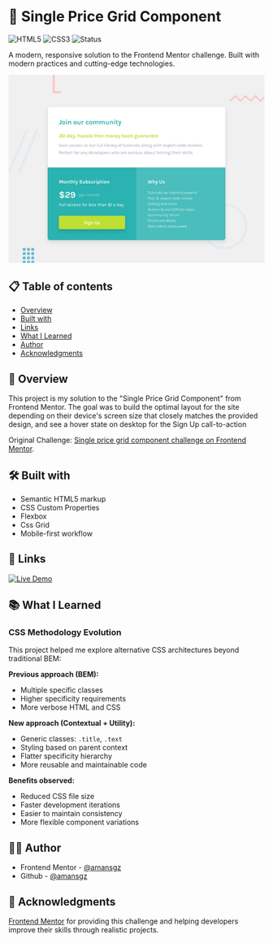 # 🚀 Single Price Grid Component

![HTML5](https://img.shields.io/badge/HTML5-E34F26?style=for-the-badge&logo=html5&logoColor=white) ![CSS3](https://img.shields.io/badge/CSS3-1572B6?style=for-the-badge&logoColor=white)
![Status](https://img.shields.io/badge/Status-Completed-success?style=for-the-badge)

A modern, responsive solution to the Frontend Mentor challenge. Built with modern practices and cutting-edge technologies.

![Desktop preview](./design/preview.jpg)

## 📋 Table of contents

- [Overview](#-overview)
- [Built with](#-built-with)
- [Links](#-links)
- [What I Learned](#-what-i-learned)
- [Author](#-author)
- [Acknowledgments](#-acknowledgments)

## 📖 Overview

This project is my solution to the "Single Price Grid Component" from Frontend Mentor. The goal was to build the optimal layout for the site depending on their device's screen size that closely matches the provided design, and see a hover state on desktop for the Sign Up call-to-action

Original Challenge: [Single price grid component challenge on Frontend Mentor](https://www.frontendmentor.io/challenges/single-price-grid-component-5ce41129d0ff452fec5abbbc).

## 🛠 Built with

- Semantic HTML5 markup
- CSS Custom Properties
- Flexbox
- Css Grid
- Mobile-first workflow

## 🔗 Links

[![Live Demo](https://img.shields.io/badge/Demo-Live-green?style=for-the-badge)](https://single-price-grid-solution-css.netlify.app)

## 📚 What I Learned

### CSS Methodology Evolution

This project helped me explore alternative CSS architectures beyond traditional BEM:

**Previous approach (BEM):**

- Multiple specific classes
- Higher specificity requirements
- More verbose HTML and CSS

**New approach (Contextual + Utility):**

- Generic classes: `.title`, `.text`
- Styling based on parent context
- Flatter specificity hierarchy
- More reusable and maintainable code

**Benefits observed:**

- Reduced CSS file size
- Faster development iterations
- Easier to maintain consistency
- More flexible component variations

## 👩‍💻 Author

- Frontend Mentor - [@amansgz](https://www.frontendmentor.io/profile/amansgz)
- Github - [@amansgz](https://www.github.com/amansgz)

## 🙌 Acknowledgments

[Frontend Mentor](https://www.frontendmentor.io) for providing this challenge and helping developers improve their skills through realistic projects.
